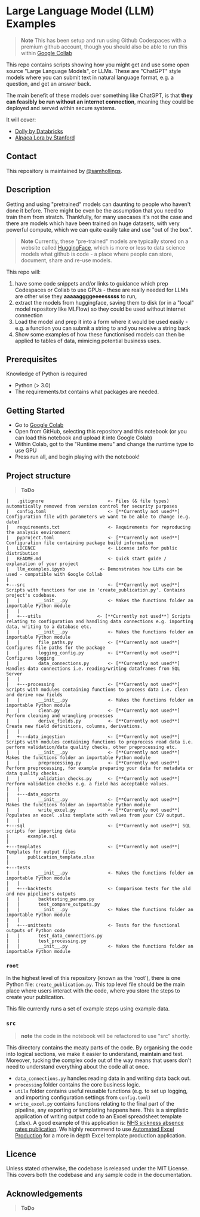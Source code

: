 # Large Language Model (LLM) Examples

> **Note**
> This has been setup and run using Github Codespaces with a premium github account, though you should also be able to run this within [Google Collab](https://colab.research.google.com)

This repo contains scripts showing how you might get and use some open source "Large Language Models", or LLMs. These are "ChatGPT" style models where you can submit text in natural language format, e.g. a question, and get an answer back. 

The main benefit of these models over something like ChatGPT, is that **they can feasibly be run without an internet connection**, meaning they could be deployed and served within secure systems.

It will cover:
* [Dolly by Databricks](https://www.databricks.com/blog/2023/04/12/dolly-first-open-commercially-viable-instruction-tuned-llm) 
* [Alpaca Lora by Stanford](https://github.com/tloen/alpaca-lora)

## Contact
This repository is maintained by [@samhollings](https://github.com/SamHollings).

## Description

Getting and using "pretrained" models can daunting to people who haven't done it before. There might be even be the assumption that you need to train them from stratch. Thankfully, for many usecases it's not the case and there are models which have been trained on huge datasets, with very powerful compute, which we can quite easily take and use "out of the box".

> **Note**
> Currently, these "pre-trained" models are typically stored on a website called [HuggingFace](https://huggingface.co/), which is more or less to data science models what github is code - a place where people can store, document, share and re-use models.

This repo will:
1. have some code snippets and/or links to guidance which prep Codespaces or Collab to use GPUs - these are really needed for LLMs are other wise they **aaaaaggggeeeesssss** to run,
2. extract the models from huggingface, saving them to disk (or in a "local" model repository like MLFlow) so they could be used without internet connection
3. Load the model and prep it into a form where it would be used easily - e.g. a function you can submit a string to and you receive a string back
4. Show some examples of how these functionised models can then be applied to tables of data, mimicing potential business uses.

## Prerequisites

Knowledge of Python is required

* Python (> 3.0)
* The requirements.txt contains what packages are needed.


## Getting Started

* Go to [Google Colab](https://colab.research.google.com/)
* Open from GitHub, selecting this repository and this notebook (or you can load this notebook and upload it into Google Colab)
* Within Colab, got to the "Runtime menu" and change the runtime type to use GPU
* Press run all, and begin playing with the notebook!

## Project structure

> **ToDo**

```text
|   .gitignore                        <- Files (& file types) automatically removed from version control for security purposes
|   config.toml                       <- [**Currently not used**] Configuration file with parameters we want to be able to change (e.g. date)
|   requirements.txt                  <- Requirements for reproducing the analysis environment 
|   pyproject.toml                    <- [**Currently not used**] Configuration file containing package build information
|   LICENCE                           <- License info for public distribution
|   README.md                         <- Quick start guide / explanation of your project
|   llm_examples.ipynb             <- Demonstrates how LLMs can be used - compatible with Google Collab    
|
+---src                               <- [**Currently not used**] Scripts with functions for use in 'create_publication.py'. Contains project's codebase.
|   |       __init__.py               <- Makes the functions folder an importable Python module
|   |
|   +---utils                     <- [**Currently not used**] Scripts relating to configuration and handling data connections e.g. importing data, writing to a database etc.
|   |       __init__.py               <- Makes the functions folder an importable Python module
|   |       file_paths.py             <- [**Currently not used**] Configures file paths for the package
|   |       logging_config.py         <- [**Currently not used**] Configures logging
|   |       data_connections.py       <- [**Currently not used**] Handles data connections i.e. reading/writing dataframes from SQL Server
|   | 
|   +---processing                    <- [**Currently not used**] Scripts with modules containing functions to process data i.e. clean and derive new fields
|   |       __init__.py               <- Makes the functions folder an importable Python module
|   |       clean.py                  <- [**Currently not used**] Perform cleaning and wrangling processes 
|   |       derive_fields.py          <- [**Currently not used**] Create new field definitions, columns, derivations.
|   | 
|   +---data_ingestion                <- [**Currently not used**] Scripts with modules containing functions to preprocess read data i.e. perform validation/data quality checks, other preprocessing etc.
|   |       __init__.py               <- [**Currently not used**] Makes the functions folder an importable Python module
|   |       preprocessing.py          <- [**Currently not used**] Perform preprocessing, for example preparing your data for metadata or data quality checks.
|   |       validation_checks.py      <- [**Currently not used**] Perform validation checks e.g. a field has acceptable values.
|   |
|   +---data_exports
|   |       __init__.py               <- [**Currently not used**] Makes the functions folder an importable Python module
|   |       write_excel.py            <- [**Currently not used**] Populates an excel .xlsx template with values from your CSV output.
|   |
+---sql                               <- [**Currently not used**] SQL scripts for importing data  
|       example.sql
|
+---templates                         <- [**Currently not used**] Templates for output files
|       publication_template.xlsx
|
+---tests
|   |       __init__.py               <- Makes the functions folder an importable Python module
|   |
|   +---backtests                     <- Comparison tests for the old and new pipeline's outputs
|   |       backtesting_params.py
|   |       test_compare_outputs.py
|   |       __init__.py               <- Makes the functions folder an importable Python module
|   |
|   +---unittests                     <- Tests for the functional outputs of Python code
|   |       test_data_connections.py
|   |       test_processing.py
|   |       __init__.py               <- Makes the functions folder an importable Python module
```

### `root`

In the highest level of this repository (known as the 'root'), there is one Python file: `create_publication.py`. This top level file should be the main place where users interact with the code, where you store the steps to create your publication.

This file currently runs a set of example steps using example data.

### `src` 

> **note**
> the code in the notebook will be refactored to use "src" shortly.

This directory contains the meaty parts of the code. By organising the code into logical sections, we make it easier to understand, maintain and test. Moreover, tucking the complex code out of the way means that users don't need to understand everything about the code all at once.

* `data_connections.py` handles reading data in and writing data back out.
* `processing` folder contains the core business logic.
* `utils` folder contains useful reusable functions (e.g. to set up logging, and importing configuration settings from `config.toml`)
* `write_excel.py` contains functions relating to the final part of the pipeline, any exporting or templating happens here. This is a simplistic application of writing output code to an Excel spreadsheet template (.xlsx). A good example of this application is: [NHS sickness absence rates publication](https://github.com/NHSDigital/absence-rates). We highly recommend to use [Automated Excel Production](https://nhsd-git.digital.nhs.uk/data-services/analytics-service/iuod/automated-excel-publications) for a more in depth Excel template production application.

## Licence

Unless stated otherwise, the codebase is released under the MIT License. This covers both the codebase and any sample code in the documentation.

## Acknowledgements
> **ToDo**
